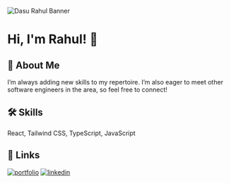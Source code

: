 ![Dasu Rahul Banner](https://s4.gifyu.com/images/Dasu-Rahul-1.gif)


# Hi, I'm Rahul! 👋

## 🚀 About Me

I’m always adding new skills to my repertoire. I’m also eager to meet other software engineers in the area, so feel free to connect!

## 🛠 Skills
React, Tailwind CSS, TypeScript, JavaScript

## 🔗 Links
[![portfolio](https://img.shields.io/badge/my_portfolio-000?style=for-the-badge&logo=ko-fi&logoColor=white)](https://rahuldasu.dev)
[![linkedin](https://img.shields.io/badge/linkedin-0A66C2?style=for-the-badge&logo=linkedin&logoColor=white)](https://www.linkedin.com/in/dasurahul)
